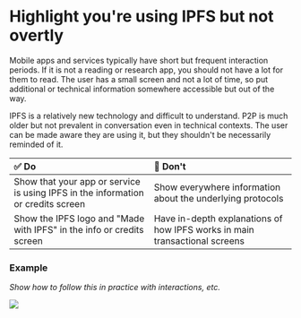 # Highlight you're using IPFS but not overtly

Mobile apps and services typically have short but frequent interaction periods. If it is not a reading or research app, you should not have a lot for them to read. The user has a small screen and not a lot of time, so put additional or technical information somewhere accessible but out of the way.

IPFS is a relatively new technology and difficult to understand. P2P is much older but not prevalent in conversation even in technical contexts. The user can be made aware they are using it, but they shouldn't be necessarily reminded of it.

| ✅ Do | 🚫 Don't |
| :--- | :--- |
| Show that your app or service is using IPFS in the information or credits screen | Show everywhere information about the underlying protocols |
| Show the IPFS logo and "Made with IPFS" in the info or credits screen | Have in-depth explanations of how IPFS works in main transactional screens |

### **Example**

_Show how to follow this in practice with interactions, etc._

![](https://t4.ftcdn.net/jpg/02/38/79/85/240_F_238798515_n6WhMfmumDyNRloix14Xq2dwCR289RTm.jpg)

